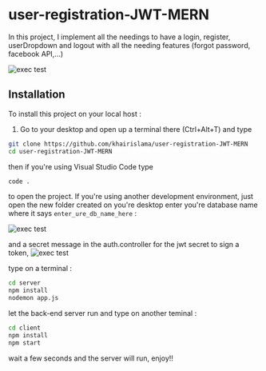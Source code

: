 # user-registration-JWT-MERN

In this project, I implement all the needings to have a login, register, userDropdown and logout with all the needing features (forgot password, facebook API,...)

![exec test](https://i.ibb.co/fFd1q7S/screencapture-localhost-3000-register-2021-06-20-23-15-13.png)

## Installation

To install this project on your local host :

1. Go to your desktop and open up a terminal there (Ctrl+Alt+T) and type

```sh
git clone https://github.com/khairislama/user-registration-JWT-MERN
cd user-registration-JWT-MERN
```

then if you're using Visual Studio Code type

```sh
code .
```

to open the project. If you're using another development environment, just open the new folder created on you're desktop
enter you're database name where it says `enter_ure_db_name_here` :

![exec test](https://i.ibb.co/xH4q6Pb/image.png)

and a secret message in the auth.controller for the jwt secret to sign a token,
![exec test](https://i.ibb.co/hBhYf3z/image.png)

type on a terminal :

```sh
cd server
npm install
nodemon app.js
```

let the back-end server run and type on another teminal :

```sh
cd client
npm install
npm start
```

wait a few seconds and the server will run, enjoy!!
